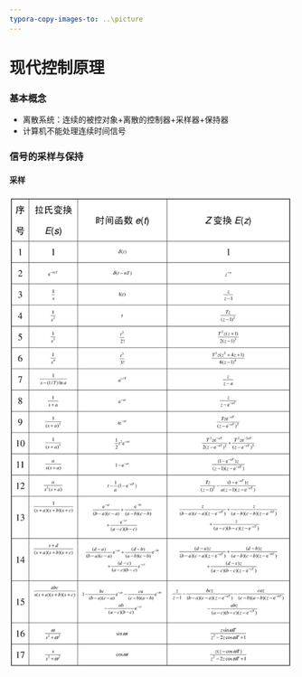 ```yaml
---
typora-copy-images-to: ..\picture
---
```


# 现代控制原理

### 基本概念

- 离散系统：连续的被控对象+离散的控制器+采样器+保持器
- 计算机不能处理连续时间信号

### 信号的采样与保持

#### 采样

![46jegjqb](../picture/46jegjqb.png)
